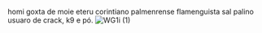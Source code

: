 homi goxta de moie
eteru
corintiano
palmenrense
flamenguista 
sal palino
usuaro de crack, k9 e pó.
![WG1i (1)](https://github.com/xicaocv123/xicaocv123/assets/145137112/d0e513d4-6508-4af5-b9de-f1322c0ce5dd)

